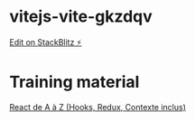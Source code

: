 # vitejs-vite-gkzdqv

[Edit on StackBlitz ⚡️](https://stackblitz.com/edit/vitejs-vite-gkzdqv)

# Training material

[React de A à Z (Hooks, Redux, Contexte inclus)](https://www.udemy.com/course/react-formation-complete/)
